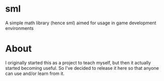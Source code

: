 sml
===

A simple math library (hence sml) aimed for usage in game development environments

About
===

I originally started this as a project to teach myself, but then it actually started becoming useful. So I've decided to release it here so that anyone can use and/or learn from it.
